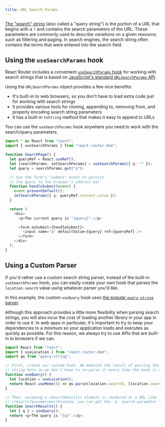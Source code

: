 ```yaml
---
title: URL Search Params
---
```


[The "search" string](https://developer.mozilla.org/en-US/docs/Web/API/URL/search) (also called a "query string") is the portion of a URL that begins with a `?` and contains the search parameters of the URL. These parameters are commonly used to describe variations on a given resource, such as filtering and paging. In search engines, the search string often contains the terms that were entered into the search field.

## Using the `useSearchParams` hook

React Router includes a convenient [`useSearchParams` hook](../api-reference.md#usesearchparams) for working with search strings that is based on [JavaScript's standard `URLSearchParams` API](https://developer.mozilla.org/en-US/docs/Web/API/URLSearchParams).

Using the `URLSearchParams` object provides a few nice benefits:

- It's built-in to web browsers, so you don't have to load extra code just for working with search strings
- It provides various tools for cloning, appending to, removing from, and properly encoding search string parameters
- It has a built-in `toString` method that makes it easy to append to URLs

You can use the `useSearchParams` hook anywhere you need to work with the search/query parameters.

```js
import * as React from "react";
import { useSearchParams } from "react-router-dom";

function SearchPage() {
  let queryRef = React.useRef();
  let [searchParams, setSearchParams] = useSearchParams({ q: "" });
  let query = searchParams.get("q");

  // Use the form's "submit" event to persist
  // the query to the browser's address bar
  function handleSubmit(event) {
    event.preventDefault();
    setSearchParams({ q: queryRef.current.value });
  }

  return (
    <div>
      <p>The current query is "{query}".</p>

      <form onSubmit={handleSubmit}>
        <input name="q" defaultValue={query} ref={queryRef} />
      </form>
    </div>
  );
}
```

## Using a Custom Parser

If you'd rather use a custom search string parser, instead of the built-in `useSearchParams` hook, you can easily create your own hook that parses the `location.search` value using whatever parser you'd like.

In this example, the custom `useQuery` hook uses [the popular `query-string` parser](https://www.npmjs.com/package/query-string).

<docs-info>Although this approach provides a little more flexibility when parsing search strings, you will also incur the cost of loading another library in your app in order to use it. In web apps in particular, it's important to try to keep your dependencies to a minimum so your application loads and executes as quickly as possible. For this reason, we always try to use APIs that are built-in to browsers if we can.</docs-info>

```js
import React from "react";
import { useLocation } from "react-router-dom";
import qs from "query-string";

// First, create our custom hook. We memoize the result of parsing the search
// string here so we don't have to re-parse it every time the hook is used.
function useQuery() {
  let location = useLocation();
  return React.useMemo(() => qs.parse(location.search), [location.search]);
}

// Then, assuming a <SearchResults> element is rendered at a URL like
// /results?q=some+search+value, you can get the `q` search parameter like this:
function SearchResults() {
  let { q } = useQuery();
  return <p>The query is "{q}".</p>;
}
```
